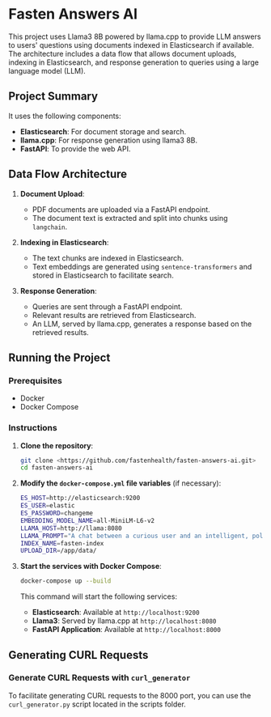 # Fasten Answers AI

This project uses Llama3 8B powered by llama.cpp to provide LLM answers to users' questions using documents indexed in Elasticsearch if available. The architecture includes a data flow that allows document uploads, indexing in Elasticsearch, and response generation to queries using a large language model (LLM).


## Project Summary

It uses the following components:

- **Elasticsearch**: For document storage and search.
- **llama.cpp**: For response generation using llama3 8B.
- **FastAPI**: To provide the web API.

## Data Flow Architecture

1. **Document Upload**:
   - PDF documents are uploaded via a FastAPI endpoint.
   - The document text is extracted and split into chunks using `langchain`.

2. **Indexing in Elasticsearch**:
   - The text chunks are indexed in Elasticsearch.
   - Text embeddings are generated using `sentence-transformers` and stored in Elasticsearch to facilitate search.

3. **Response Generation**:
   - Queries are sent through a FastAPI endpoint.
   - Relevant results are retrieved from Elasticsearch.
   - An LLM, served by llama.cpp, generates a response based on the retrieved results.

## Running the Project

### Prerequisites

- Docker
- Docker Compose

### Instructions

1. **Clone the repository**:

    ```sh
    git clone <https://github.com/fastenhealth/fasten-answers-ai.git>
    cd fasten-answers-ai
    ```

2. **Modify the `docker-compose.yml` file variables** (if necessary):

    ```sh
    ES_HOST=http://elasticsearch:9200
    ES_USER=elastic
    ES_PASSWORD=changeme
    EMBEDDING_MODEL_NAME=all-MiniLM-L6-v2
    LLAMA_HOST=http://llama:8080
    LLAMA_PROMPT="A chat between a curious user and an intelligent, polite medical assistant. The assistant provides detailed, helpful answers to the user's medical questions, including accurate references where applicable."
    INDEX_NAME=fasten-index
    UPLOAD_DIR=/app/data/
    ```

3. **Start the services with Docker Compose**:

    ```sh
    docker-compose up --build
    ```

    This command will start the following services:
    - **Elasticsearch**: Available at `http://localhost:9200`
    - **Llama3**: Served by llama.cpp at `http://localhost:8080`
    - **FastAPI Application**: Available at `http://localhost:8000`

## Generating CURL Requests

### Generate CURL Requests with `curl_generator`

To facilitate generating CURL requests to the 8000 port, you can use the `curl_generator.py` script located in the scripts folder.
